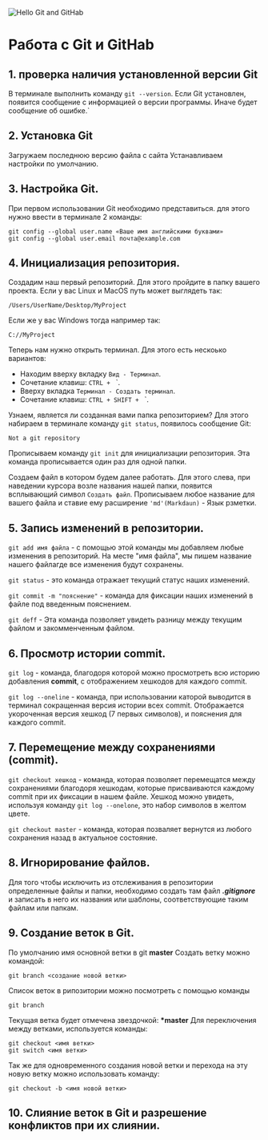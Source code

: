 ![Hello Git and GitHab](LogoGit_GitHab.jpg)
# Работа с Git и GitHab

## 1. проверка наличия установленной версии Git
В терминале выполнить команду `git --version`.
Ecли Git установлен, появится сообщение с информацией о версии программы. Иначе будет сообщение об ошибке.`

## 2. Установка Git
Загружаем последнюю версию файла с сайта 
Устанавливаем настройки по  умолчанию.

## 3. Настройка Git.
При первом использовании Git необходимо представиться. для этого нужно ввести в терминале 2 команды:
```
git config --global user.name «Ваше имя английскими буквами»
git config --global user.email почта@example.com
```
## 4. Инициализация репозитория.
Создадим наш первый репозиторий. Для этого пройдите в папку вашего проекта. Если у вас Linux и MacOS путь может выглядеть так:
```
/Users/UserName/Desktop/MyProject
 ```
 Если же у вас Windows тогда например так:
 ```
 С://MyProject
  ```
  Теперь нам нужно открыть терминал. Для этого есть нескоько вариантов:
  * Находим вверху вкладку `Вид - Терминал`. 
  * Cочетание клавиш: `CTRL + ` `.
  * Вверху вкладка `Терминал - Создать терминал`.   
  * Сочетание клавиш: `CTRL + SHIFT + ` `. 
  

Узнаем, является ли созданная вами папка репозиторием? Для этого набираем в терминале команду `git status`, появилось сообщение Git:
```
Not a git repository
```
Прописываем команду `git init` для инициализации репозитория. Эта команда прописывается один раз для одной папки.

Создаем файл в котором будем далее работать. Для этого слева, при наведении курсора возле названия нашей папки, появится всплывающий символ `Создать файл`. Прописываем любое название для вашего файла и ставие ему расширение `'md'(Markdaun)` - Язык рзметки.

## 5. Запись изменений в репозитории.
`git add имя файла` - с помощью этой команды мы добавляем любые изменения в репозиторий. На месте "имя файла", мы пишем название нашего файлагде все изменения будут сохранены.

`git status` - это команда отражает текущий статус наших изменений.

`git commit -m "пояснение"` - команда для фиксации наших изменений в файле под введенным пояснением.

`git deff` - Эта команда позволяет увидеть разницу между текущим файлом и закомменченным файлом.

## 6. Просмотр истории **commit**.
`git log` - команда, благодоря которой можно просмотреть всю историю добавления **commit**, с отображением хешкодов для каждого commit.

`git log --oneline` - команда, при использовании каторой выводится в терминал сокращенная версия истории всех commit. Отображается укороченная версия хешкод (7 первых символов), и пояснения для каждого commit.

## 7. Перемещение между сохранениями (commit).
`git checkout хешкод` - команда, которая позволяет перемещатся между сохранениями благодоря хешкодам, которые присваиваются каждому commit  при их фиксации в нашем файле. Хешкод можно увидеть, используя команду `git log --onelone`, это набор символов в желтом цвете.

`git checkout master` - команда, которая позваляет вернутся из любого сохранения назад в актуальное состояние.

## 8. Игнорирование файлов.
Для того чтобы исключить из отслеживания в репозитории определенные файлы и папки, необходимо создать там файл ***.gitignore*** и записать в него их названия или шаблоны, соответствующие таким файлам или папкам.

## 9. Создание веток в Git.
По умолчанию имя основной ветки в git **master** Создать ветку можно командой:
```
git branch <создание новой ветки>
```
Список веток в рипозитории можно посмотреть с помощью команды
```
git branch
```
Текущая ветка будет отмечена звездочкой: **\*master**
Для переключения между ветками, используется команды:
```
git checkout <имя ветки>
git switch <имя ветки>
```
Так же для одновременного создания новой ветки и перехода на эту новую ветку можно использовать команду:
```
git checkout -b <имя новой ветки>
```

## 10. Слияние веток в Git и разрешение конфликтов при их слиянии.